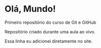 # Olá, Mundo!
 Primeiro repositório do curso de Git e GitHub

 Repositório criado durante uma aula ao vivo.

Essa linha eu adicionei diretamente no site.
